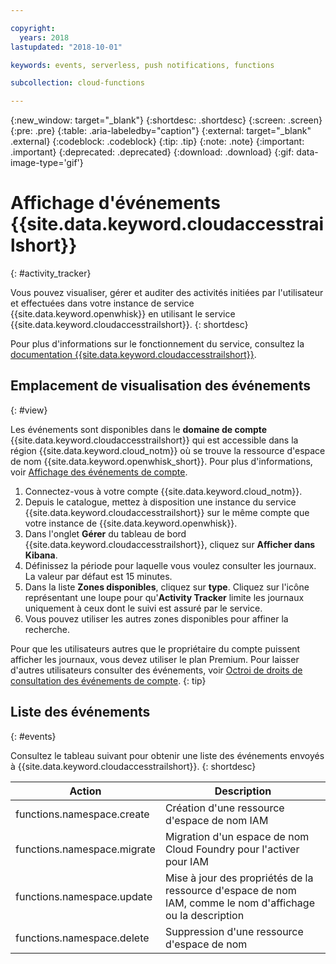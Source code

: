 ```yaml
---

copyright:
  years: 2018
lastupdated: "2018-10-01"

keywords: events, serverless, push notifications, functions

subcollection: cloud-functions

---
```


{:new_window: target="_blank"}
{:shortdesc: .shortdesc}
{:screen: .screen}
{:pre: .pre}
{:table: .aria-labeledby="caption"}
{:external: target="_blank" .external}
{:codeblock: .codeblock}
{:tip: .tip}
{:note: .note}
{:important: .important}
{:deprecated: .deprecated}
{:download: .download}
{:gif: data-image-type='gif'}



# Affichage d'événements {{site.data.keyword.cloudaccesstrailshort}}
{: #activity_tracker}

Vous pouvez visualiser, gérer et auditer des activités initiées par l'utilisateur et effectuées dans votre instance de service {{site.data.keyword.openwhisk}} en utilisant le service {{site.data.keyword.cloudaccesstrailshort}}.
{: shortdesc}


Pour plus d'informations sur le fonctionnement du service, consultez la [documentation {{site.data.keyword.cloudaccesstrailshort}}](/docs/services/cloud-activity-tracker?topic=cloud-activity-tracker-getting-started).


## Emplacement de visualisation des événements
{: #view}

Les événements sont disponibles dans le **domaine de compte** {{site.data.keyword.cloudaccesstrailshort}} qui est accessible dans la région {{site.data.keyword.cloud_notm}} où se trouve la ressource d'espace de nom {{site.data.keyword.openwhisk_short}}. Pour plus d'informations, voir [Affichage des événements de compte](/docs/services/cloud-activity-tracker/how-to/manage-events-ui?topic=cloud-activity-tracker-view_acc_events).

1. Connectez-vous à votre compte {{site.data.keyword.cloud_notm}}. 
2. Depuis le catalogue, mettez à disposition une instance du service {{site.data.keyword.cloudaccesstrailshort}} sur le même compte que votre instance de {{site.data.keyword.openwhisk}}.
3. Dans l'onglet  **Gérer** du tableau de bord {{site.data.keyword.cloudaccesstrailshort}}, cliquez sur **Afficher dans Kibana**.
4. Définissez la période pour laquelle vous voulez consulter les journaux. La valeur par défaut est 15 minutes.
5. Dans la liste **Zones disponibles**, cliquez sur **type**. Cliquez sur l'icône représentant une loupe pour qu'**Activity Tracker** limite les journaux uniquement à ceux dont le suivi est assuré par le service.
6. Vous pouvez utiliser les autres zones disponibles pour affiner la recherche.

Pour que les utilisateurs autres que le propriétaire du compte puissent afficher les journaux, vous devez utiliser le plan Premium. Pour laisser d'autres utilisateurs consulter des événements, voir [Octroi de droits de consultation des événements de compte](/docs/services/cloud-activity-tracker/how-to?topic=cloud-activity-tracker-grant_permissions#grant_permissions).
{: tip}


## Liste des événements
{: #events}

Consultez le tableau suivant pour obtenir une liste des événements envoyés à {{site.data.keyword.cloudaccesstrailshort}}.
{: shortdesc}

<table>
  <thead>
    <tr>
      <th>Action</th>
      <th>Description</th>
    </tr>
  </thead>
  <tbody>
    <tr>
      <td>functions.namespace.create</td>
      <td>Création d'une ressource d'espace de nom IAM</td>
    </tr>
    <tr>
      <td>functions.namespace.migrate</td>
      <td>Migration d'un espace de nom Cloud Foundry pour l'activer pour IAM</td>
    </tr>
    <tr>
      <td>functions.namespace.update</td>
      <td>Mise à jour des propriétés de la ressource d'espace de nom IAM, comme le nom d'affichage ou la description</td>
    </tr>
    <tr>
      <td>functions.namespace.delete</td>
      <td>Suppression d'une ressource d'espace de nom</td>
    </tr>
  </tbody>
</table>



